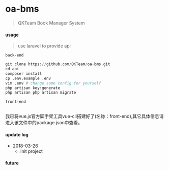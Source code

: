 # oa-bms
> QKTeam Book Manager System



#### usage

> use laravel to provide api

`back-end`

```python
git clone https://github.com/QKTeam/oa-bms.git
cd api
composer install
cp .env.example .env
vim .env # change some config for yourself
php artisan key:generate
php artisan php artisan migrate
```

`front-end`

```python

```

我已将vue.js官方脚手架工具vue-cli搭建好了(名称：front-end),其它具体信息请进入该文件中的package.json中查看。



#### update log

* 2018-03-26
    * init project

#### future
